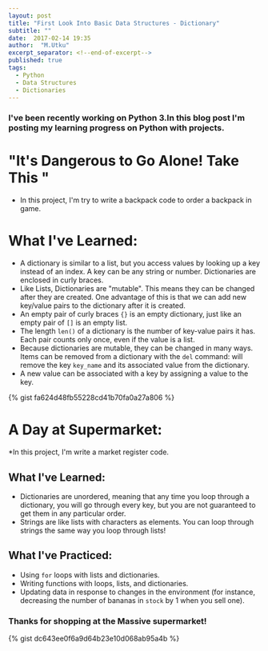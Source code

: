 ```yaml
---
layout: post
title: "First Look Into Basic Data Structures - Dictionary"
subtitle: ""
date:  2017-02-14 19:35
author:  "M.Utku"
excerpt_separator: <!--end-of-excerpt-->
published: true
tags: 
  - Python
  - Data Structures
  - Dictionaries
---
```

<h3>
I've been recently working on Python 3.In this blog post I'm posting my learning progress on Python with projects.

# "It's Dangerous to Go Alone! Take This "
* In this project, I'm try to write a backpack code to order a backpack in game.

# What I've Learned:
* A dictionary is similar to a list, but you access values by looking up a key instead of an index. A key can be any string or number. Dictionaries are enclosed in curly braces.
* Like Lists, Dictionaries are "mutable". This means they can be changed after they are created. One advantage of this is that we can add new key/value pairs to the dictionary after it is created.
* An empty pair of curly braces `{}` is an empty dictionary, just like an empty pair of `[]` is an empty list.
* The length `len()` of a dictionary is the number of key-value pairs it has. Each pair counts only once, even if the value is a list.
* Because dictionaries are mutable, they can be changed in many ways. Items can be removed from a dictionary with the `del` command: will remove the key `key_name` and its associated value from the dictionary.
* A new value can be associated with a key by assigning a value to the key.
<!--end-of-excerpt-->
{% gist fa624d48fb55228cd41b70fa0a27a806 %}

# A Day at Supermarket:
*In this project, I'm write a market register code.

## What I've Learned:
* Dictionaries are unordered, meaning that any time you loop through a dictionary, you will go through every key, but you are not guaranteed to get them in any particular order.
* Strings are like lists with characters as elements. You can loop through strings the same way you loop through lists!
    
## What I've Practiced:
* Using `for` loops with lists and dictionaries.
* Writing functions with loops, lists, and dictionaries.
* Updating data in response to changes in the environment (for instance, decreasing the number of bananas in `stock` by 1 when you sell one).

### Thanks for shopping at the Massive supermarket!

{% gist dc643ee0f6a9d64b23e10d068ab95a4b %}
</h3>
